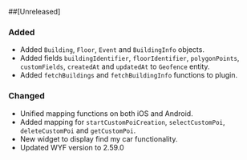 ##[Unreleased]

### Added

- Added `Building`, `Floor`, `Event` and `BuildingInfo` objects.
- Added fields `buildingIdentifier`, `floorIdentifier`, `polygonPoints`, `customFields`, `createdAt` and `updatedAt` to `Geofence` entity.
- Added `fetchBuildings` and `fetchBuildingInfo` functions to plugin.

### Changed

- Unified mapping functions on both iOS and Android.
- Added mapping for `startCustomPoiCreation`, `selectCustomPoi`, `deleteCustomPoi` and `getCustomPoi`.
- New widget to display find my car functionality.
- Updated WYF version to 2.59.0
